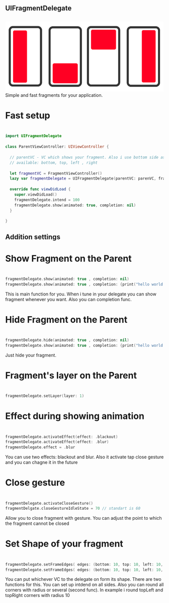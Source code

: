 ## UIFragmentDelegate <h2>
![alt text](https://github.com/Jeytery/UIFragmentDelegate//blob/master/UIFragmentDelegate_v2.png?raw=true)
Simple and fast fragments for your application. 

# Fast setup <h1>
```swift
import UIFragmentDelegate

class ParentViewController: UIViewController {

  // parentVC - VC which shows your fragment. Also i use bottom side as example. Chooose whatever would you like.
  // available: bottom, top, left , right
  
  let fragmentVC = FragmentViewController()
  lazy var fragmentDelegate = UIFragmentDelegate(parentVC: parenVC, fragmentVC: fragmentVC, side: .bottom)
  
  override func viewDidLoad {
    super.viewDidLoad()
    fragmentDelegate.intend = 100
    fragmentDelegate.show(animated: true, completion: nil)
  }

}
```

## Addition settings <h2>

# Show Fragment on the Parent <h1>
```swift
fragmentDelegate.show(animated: true , completion: nil)
fragmentDelegate.show(animated: true , completion: {print("hello world!")})
```
This is main function for you. When i tune in your delegate you can show fragment whenever you want. Also you can completion func.
# Hide Fragment on the Parent <h1>
```swift
fragmentDelegate.hide(animated: true , completion: nil)
fragmentDelegate.show(animated: true , completion: {print("hello world!")})
```
Just hide your fragment.
# Fragment's layer on the Parent <h1>
```swift
fragmentDelegate.setLayer(layer: 1)
```
# Effect during showing animation <h1>
```swift
fragmentDelegate.activateEffect(effect: .blackout)
fragmentDelegate.activateEffect(effect: .blur)
fragmentDelegate.effect = .blur 
```
You can use two effects: blackout and blur. Also it activate tap close gesture and you can chagne it in the future 
# Close gesture <h1>
```swift
fragmentDelegate.activateCloseGesture()
fragmentDelgate.closeGestureIdleState = 70 // standart is 60
```
Allow you to close fragment with gesture. You can adjust the point to which the fragment cannot be closed
# Set Shape of your fragment <h1>
```swift
fragmentDelegate.setFrameEdges( edges: (bottom: 10, top: 10, left: 10, right: 10), cornerRadius: 10) // same func with radius for all corners 
fragmentDelegate.setFrameEdges( edges: (bottom: 10, top: 10, left: 10, right: 10), cornerRadius: ([.topLeft, .topRight], radius: 10))
```
You can put whichever VC to the delegate on form its shape. There are two functions for this. You can set up intdend on all sides. Also you can round all corners with radius or several (second func). In example i round topLeft and topRight corners with radius 10
